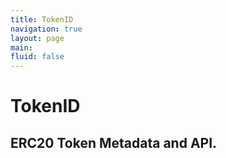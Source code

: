 ```yaml
---
title: TokenID
navigation: true
layout: page
main:
fluid: false
---
```


# TokenID

## ERC20 Token Metadata and API.